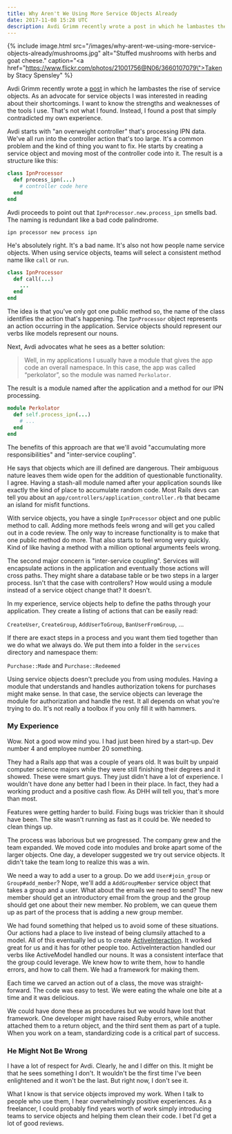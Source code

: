 ```yaml
---
title: Why Aren't We Using More Service Objects Already
date: 2017-11-08 15:28 UTC
description: Avdi Grimm recently wrote a post in which he lambastes the rise of service objects. As an advocate for service objects I was interested in reading about their shortcomings.
---
```


{% include image.html src="/images/why-arent-we-using-more-service-objects-already/mushrooms.jpg" alt="Stuffed mushrooms with herbs and goat cheese." caption="<a href=\"https://www.flickr.com/photos/21001756@N06/3660107079\">Taken by Stacy Spensley</a>" %}

Avdi Grimm recently wrote a [post] in which he lambastes the rise of service objects.
As an advocate for service objects I was interested in reading about their shortcomings.
I want to know the strengths and weaknesses of the tools I use.
That's not what I found.
Instead, I found a post that simply contradicted my own experience.

<!--more-->

Avdi starts with "an overweight controller" that's processing IPN data.
We've all run into the controller action that's too large.
It's a common problem and the kind of thing you want to fix.
He starts by creating a service object and moving most of the controller code into it.
The result is a structure like this:

```ruby
class IpnProcessor
  def process_ipn(...)
    # controller code here
  end
end
```

Avdi proceeds to point out that `IpnProcessor.new.process_ipn` smells bad.
The naming is redundant like a bad code palindrome.

`ipn processor new process ipn`

He's absolutely right.
It's a bad name.
It's also not how people name service objects.
When using service objects, teams will select a consistent method name like `call` or `run`.

```ruby
class IpnProcessor
  def call(...)
    ...
  end
end
```

The idea is that you've only got one public method so, the name of the class identifies the action that's happening.
The `IpnProcessor` object represents an action occurring in the application.
Service objects should represent our verbs like models represent our nouns.

Next, Avdi advocates what he sees as a better solution:

> Well, in my applications I usually have a module that gives the app code an overall namespace.
> In this case, the app was called “perkolator”, so the module was named `Perkolator`.

The result is a module named after the application and a method for our IPN processing.

```ruby
module Perkolator
  def self.process_ipn(...)
    # ...
  end
end
``` 

The benefits of this approach are that we'll avoid "accumulating more responsibilities" and "inter-service coupling".

He says that objects which are ill defined are dangerous.
Their ambiguous nature leaves them wide open for the addition of questionable functionality.
I agree.
Having a stash-all module named after your application sounds like exactly the kind of place to accumulate random code.
Most Rails devs can tell you about an `app/controllers/application_controller.rb` that became an island for misfit functions.

With service objects, you have a single `IpnProcessor` object and one public method to call.
Adding more methods feels wrong and will get you called out in a code review.
The only way to increase functionality is to make that one public method do more.
That also starts to feel wrong very quickly.
Kind of like having a method with a million optional arguments feels wrong.

The second major concern is "inter-service coupling".
Services will encapsulate actions in the application and eventually those actions will cross paths.
They might share a database table or be two steps in a larger process.
Isn't that the case with controllers?
How would using a module instead of a service object change that?
It doesn't.

In my experience, service objects help to define the paths through your application.
They create a listing of actions that can be easily read:

`CreateUser`, `CreateGroup`, `AddUserToGroup`, `BanUserFromGroup`, ...

If there are exact steps in a process and you want them tied together than we do what we always do.
We put them into a folder in the `services` directory and namespace them:

`Purchase::Made` and `Purchase::Redeemed`

Using service objects doesn't preclude you from using modules.
Having a module that understands and handles authorization tokens for purchases might make sense.
In that case, the service objects can leverage the module for authorization and handle the rest.
It all depends on what you're trying to do.
It's not really a toolbox if you only fill it with hammers.

### My Experience

Wow.
Not a good wow mind you.
I had just been hired by a start-up.
Dev number 4 and employee number 20 something.

They had a Rails app that was a couple of years old.
It was built by unpaid computer science majors while they were still finishing their degrees and it showed.
These were smart guys.
They just didn't have a lot of experience.
I wouldn't have done any better had I been in their place.
In fact, they had a working product and a positive cash flow.
As DHH will tell you, that's more than most.

Features were getting harder to build.
Fixing bugs was trickier than it should have been.
The site wasn't running as fast as it could be.
We needed to clean things up.

The process was laborious but we progressed.
The company grew and the team expanded.
We moved code into modules and broke apart some of the larger objects.
One day, a developer suggested we try out service objects.
It didn't take the team long to realize this was a win.

We need a way to add a user to a group.
Do we add `User#join_group` or `Group#add_member`?
Nope, we'll add a `AddGroupMember` service object that takes a group and a user.
What about the emails we need to send?
The new member should get an introductory email from the group and the group should get one about their new member.
No problem, we can queue them up as part of the process that is adding a new group member.

We had found something that helped us to avoid some of these situations.
Our actions had a place to live instead of being clumsily attached to a model.
All of this eventually led us to create [ActiveInteraction].
It worked great for us and it has for other people too.
ActiveInteraction handled our verbs like ActiveModel handled our nouns.
It was a consistent interface that the group could leverage.
We knew how to write them, how to handle errors, and how to call them.
We had a framework for making them.

Each time we carved an action out of a class, the move was straight-forward.
The code was easy to test.
We were eating the whale one bite at a time and it was delicious.

We could have done these as procedures but we would have lost that framework.
One developer might have raised Ruby errors, while another attached them to a return object, and the third sent them as part of a tuple.
When you work on a team, standardizing code is a critical part of success.

### He Might Not Be Wrong

I have a lot of respect for Avdi.
Clearly, he and I differ on this.
It might be that he sees something I don't.
It wouldn't be the first time I've been enlightened and it won't be the last.
But right now, I don't see it.

What I know is that service objects improved my work.
When I talk to people who use them, I hear overwhelmingly positive experiences.
As a freelancer, I could probably find years worth of work simply introducing teams to service objects and helping them clean their code.
I bet I'd get a lot of good reviews.

[post]: https://avdi.codes/service-objects/
[ActiveInteraction]: https://github.com/AaronLasseigne/active_interaction

